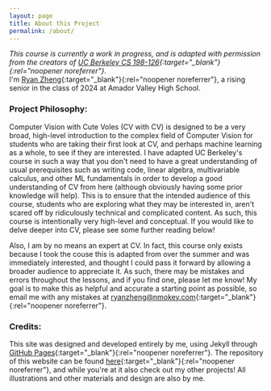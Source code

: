```yaml
---
layout: page
title: About this Project
permalink: /about/
---
```

*This course is currently a work in progress, and is adapted with permission from the creators of [UC Berkeley CS 198-126](https://ml-berkeley.notion.site/Modern-Computer-Vision-and-Deep-Learning-CS-198-126-0e28ffea0c4140f28399dd823c527bec){:target="_blank"}{:rel="noopener noreferrer"}.*  
I'm [Ryan Zheng](https://nmokey.com){:target="_blank"}{:rel="noopener noreferrer"}, a rising senior in the class of 2024 at Amador Valley High School.  

### Project Philosophy:
Computer Vision with Cute Voles (CV with CV) is designed to be a very broad, high-level introduction to the complex field of Computer Vision for students who are taking their first look at CV, and perhaps machine learning as a whole, to see if they are interested. I have adapted UC Berkeley's course in such a way that you don't need to have a great understanding of usual prerequisites such as writing code, linear algebra, multivariable calculus, and other ML fundamentals in order to develop a good understanding of CV from here (although obviously having some prior knowledge will help). This is to ensure that the intended audience of this course, students who are exploring what they may be interested in, aren't scared off by ridiculously technical and complicated content. As such, this course is intentionally very high-level and conceptual. If you would like to delve deeper into CV, please see some further reading below!  

Also, I am by no means an expert at CV. In fact, this course only exists because I took the couse this is adapted from over the summer and was immediately interested, and thought I could pass it forward by allowing a broader audience to appreciate it. As such, there may be mistakes and errors throughout the lessons, and if you find one, please let me know! My goal is to make this as helpful and accurate a starting point as possible, so email me with any mistakes at [ryanzheng@nmokey.com](mailto:ryanzheng@nmokey.com){:target="_blank"}{:rel="noopener noreferrer"}.   

### Credits:
This site was designed and developed entirely by me, using Jekyll through [GitHub Pages](https://pages.github.com/){:target="_blank"}{:rel="noopener noreferrer"}. The repository of this website can be found [here](https://github.com/nmokey/CVwithCV){:target="_blank"}{:rel="noopener noreferrer"}, and while you're at it also check out my other projects! All illustrations and other materials and design are also by me.
